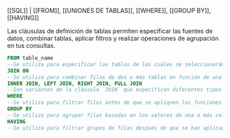 [[SQL]] | [[FROM]], [[UNIONES DE TABLAS]], [[WHERE]], [[GROUP BY]], [[HAVING]] 

Las cláusulas de definición de tablas permiten especificar las fuentes de datos, combinar tablas, aplicar filtros y realizar operaciones de agrupación en tus consultas.

```sql
FROM table_name 
--Se utiliza para especificar las tablas de las cuales se seleccionarán los datos. 
JOIN ON 
--Se utiliza para combinar filas de dos o más tablas en función de una condición de unión. 
INNER JOIN, LEFT JOIN, RIGHT JOIN, FULL JOIN 
--Son variantes de la cláusula `JOIN` que especifican diferentes tipos de combinaciones de tablas.
WHERE
--Se utiliza para filtrar filas antes de que se apliquen las funciones de agregación o se seleccionen las columnas.
GROUP BY
--Se utiliza para agrupar filas basadas en los valores de una o más columnas.
HAVING
--Se utiliza para filtrar grupos de filas después de que se han aplicado las funciones de agregación y la cláusula `GROUP BY`.
```